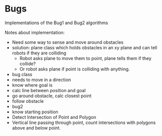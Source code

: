 Bugs
====

Implementations of the Bug1 and Bug2 algorithms

Notes about implementation:
 * Need some way to sense and move around obstacles
  * solution: plane class which holds obstacles in an xy plane and can tell
    robots if they are colliding
    * Robot asks plane to move them to point, plane tells them if they collide?
    * Or robot asks plane if point is colliding with anything.
 * bug class
  * needs to move in a direction
  * know where goal is
  * calc line between position and goal
  * go around obstacle, calc closest point
  * follow obstacle
 * bug2
  * know starting position
 * Detect Intersection of Point and Polygon
  * Vertical line passing through point, count intersections with polygons
    above and below point.
